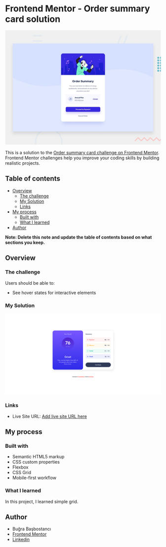 # Frontend Mentor - Order summary card solution

![Design preview for the Order summary card coding challenge](./design/desktop-preview.jpg)

This is a solution to the [Order summary card challenge on Frontend Mentor](https://www.frontendmentor.io/challenges/order-summary-component-QlPmajDUj). Frontend Mentor challenges help you improve your coding skills by building realistic projects.

## Table of contents

- [Overview](#overview)
  - [The challenge](#the-challenge)
  - [My Solution](#my-solution)
  - [Links](#links)
- [My process](#my-process)
  - [Built with](#built-with)
  - [What I learned](#what-i-learned)
- [Author](#author)

**Note: Delete this note and update the table of contents based on what sections you keep.**

## Overview

### The challenge

Users should be able to:

- See hover states for interactive elements

### My Solution

![my solution](/assets/images/my-solution.png)

### Links

- Live Site URL: [Add live site URL here](https://your-live-site-url.com)

## My process

### Built with

- Semantic HTML5 markup
- CSS custom properties
- Flexbox
- CSS Grid
- Mobile-first workflow

### What I learned

In this project, I learned simple grid.

## Author

- Buğra Başbostancı
- [Frontend Mentor](https://www.frontendmentor.io/profile/bb0143sbw)
- [Linkedin](https://www.linkedin.com/in/bugrabasbostanci/)
